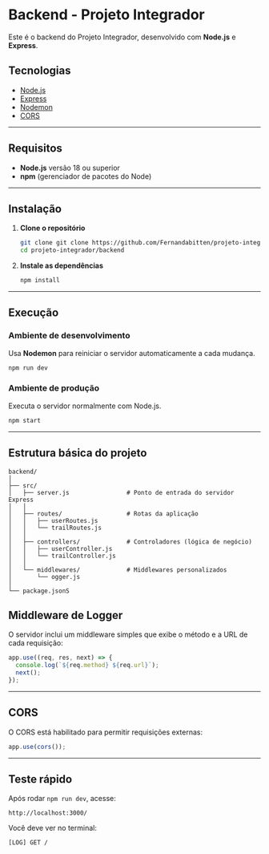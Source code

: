 # Backend - Projeto Integrador

Este é o backend do Projeto Integrador, desenvolvido com **Node.js** e **Express**.

## Tecnologias

- [Node.js](https://nodejs.org/)
- [Express](https://expressjs.com/)
- [Nodemon](https://nodemon.io/)
- [CORS](https://www.npmjs.com/package/cors)

---

## Requisitos

- **Node.js** versão 18 ou superior  
- **npm** (gerenciador de pacotes do Node)

---

## Instalação

1. **Clone o repositório**
   ```bash
   git clone git clone https://github.com/Fernandabitten/projeto-integrador.git
   cd projeto-integrador/backend
   ```

2. **Instale as dependências**
   ```bash
   npm install
   ```

---

## Execução

### Ambiente de desenvolvimento
Usa **Nodemon** para reiniciar o servidor automaticamente a cada mudança.

```bash
npm run dev
```

### Ambiente de produção
Executa o servidor normalmente com Node.js.

```bash
npm start
```

---

## Estrutura básica do projeto

```
backend/
│
├── src/
│   ├── server.js                # Ponto de entrada do servidor Express
│   │
│   ├── routes/                  # Rotas da aplicação
│   │   ├── userRoutes.js
│   │   └── trailRoutes.js
│   │
│   ├── controllers/             # Controladores (lógica de negócio)
│   │   ├── userController.js
│   │   └── trailController.js
│   │
│   └── middlewares/             # Middlewares personalizados
│       └── ogger.js
│
└── package.jsonS

```

## Middleware de Logger

O servidor inclui um middleware simples que exibe o método e a URL de cada requisição:

```javascript
app.use((req, res, next) => {
  console.log(`${req.method} ${req.url}`);
  next();
});
```

---

## CORS

O CORS está habilitado para permitir requisições externas:
```javascript
app.use(cors());
```

---

## Teste rápido

Após rodar `npm run dev`, acesse:
```
http://localhost:3000/
```
Você deve ver no terminal:

```
[LOG] GET /
```
